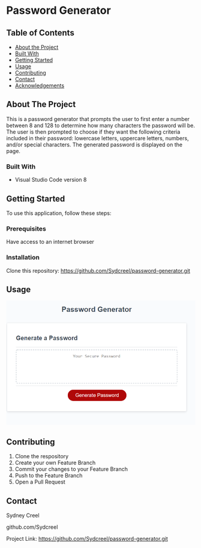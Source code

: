 # Password Generator

<!-- TABLE OF CONTENTS -->
## Table of Contents

* [About the Project](#about-the-project)
* [Built With](#built-with)
* [Getting Started](#getting-started)
* [Usage](#usage)
* [Contributing](#contributing)
* [Contact](#contact)
* [Acknowledgements](#acknowledgements)



<!-- ABOUT THE PROJECT -->
## About The Project
This is a password generator that prompts the user to first enter a number between 8 and 128 to determine how many characters the password will be. The user is then prompted to choose if they want the following criteria included in their password: lowercase letters, uppercare letters, numbers, and/or special characters. The generated password is displayed on the page.


### Built With

* Visual Studio Code version 8


<!-- GETTING STARTED -->
## Getting Started
To use this application, follow these steps:

### Prerequisites
Have access to an internet browser

### Installation
Clone this repository: https://github.com/Sydcreel/password-generator.git



<!-- USAGE EXAMPLES -->
## Usage
![Initial screen when Password Generator opens in browser](\screenshots\initial.PNG?raw=true)



<!-- CONTRIBUTING -->
## Contributing


1. Clone the respository
2. Create your own Feature Branch
3. Commit your changes to your Feature Branch
4. Push to the Feature Branch
5. Open a Pull Request



<!-- CONTACT -->
## Contact

Sydney Creel

github.com/Sydcreel

Project Link: https://github.com/Sydcreel/password-generator.git
